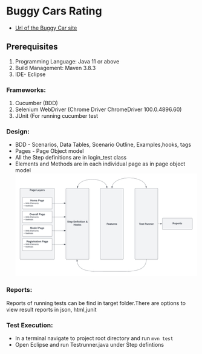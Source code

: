 # Buggy Cars Rating
 * [Url of the Buggy Car site](https://buggy.justtestit.org)

## Prerequisites
1. Programming Language: Java 11 or above
2. Build Management: Maven 3.8.3
3. IDE- Eclipse 

### Frameworks: 
1. Cucumber (BDD)
2. Selenium WebDriver (Chrome Driver ChromeDriver 100.0.4896.60)
3. JUnit (For running cucumber test

### Design:
 * BDD - Scenarios, Data Tables, Scenario Outline, Examples,hooks, tags
 * Pages - Page Object model
 * All the Step definitions are in login_test class
 * Elements and Methods are in each individual page as in page object model
![Alt text](Test_Architecture.png?raw=true "Title")
 
### Reports:
 Reports of running tests can be find in target folder.There are options to view result reports in json, html,junit

### Test Execution:
   * In a terminal navigate to project root directory and run `mvn test`
   * Open Eclipse and run Testrunner.java under Step defintions

